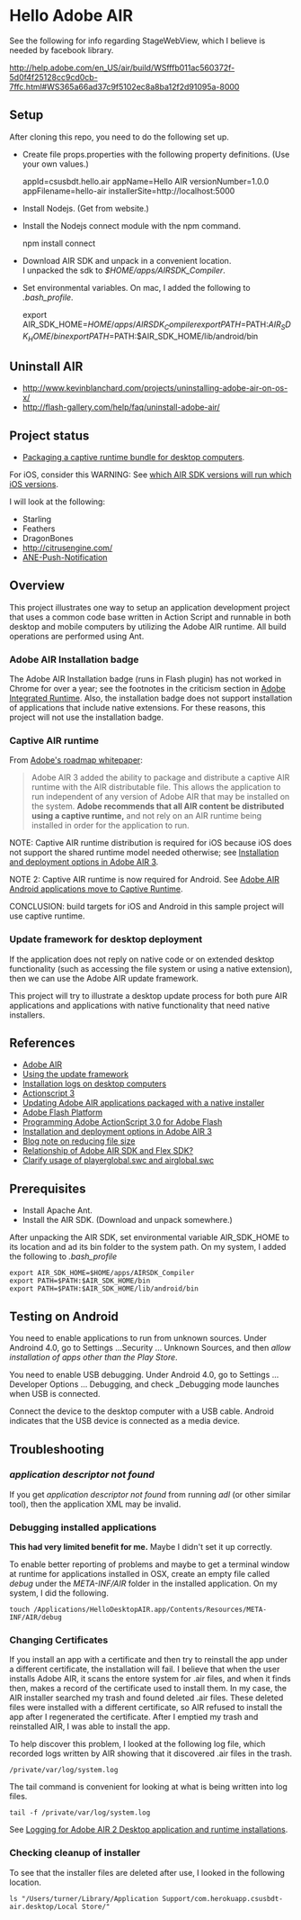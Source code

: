 # Hello Adobe AIR

See the following for info regarding StageWebView, which I believe is needed by facebook library.

http://help.adobe.com/en_US/air/build/WSfffb011ac560372f-5d0f4f25128cc9cd0cb-7ffc.html#WS365a66ad37c9f5102ec8a8ba12f2d91095a-8000

## Setup

After cloning this repo, you need to do the following set up.

- Create file props.properties with the following property definitions. (Use your own values.)

    appId=csusbdt.hello.air
    appName=Hello AIR
    versionNumber=1.0.0
    appFilename=hello-air
    installerSite=http://localhost:5000

- Install Nodejs. (Get from website.)
- Install the Nodejs connect module with the npm command.

    npm install connect

- Download AIR SDK and unpack in a convenient location.  
I unpacked the sdk to _$HOME/apps/AIRSDK_Compiler_.

- Set environmental variables.  On mac, I added the following to _.bash_profile_.

    export AIR_SDK_HOME=$HOME/apps/AIRSDK_Compiler
    export PATH=$PATH:$AIR_SDK_HOME/bin
    export PATH=$PATH:$AIR_SDK_HOME/lib/android/bin

## Uninstall AIR

- http://www.kevinblanchard.com/projects/uninstalling-adobe-air-on-os-x/
- http://flash-gallery.com/help/faq/uninstall-adobe-air/

## Project status

- [Packaging a captive runtime bundle for desktop computers](http://help.adobe.com/en_US/air/build/WSfffb011ac560372f709e16db131e43659b9-8000.html).

For iOS, consider this WARNING: See [which AIR SDK versions will run which iOS versions](http://stackoverflow.com/questions/16243485/which-air-sdk-versions-will-run-which-ios-versions).

I will look at the following:

- Starling
- Feathers
- DragonBones
- http://citrusengine.com/
- [ANE-Push-Notification](https://github.com/freshplanet/ANE-Push-Notification)

## Overview

This project illustrates one way to setup an application development
project that uses a common code base written in Action Script and
runnable in both desktop and mobile computers by utilizing the Adobe AIR
runtime.  All build operations are performed using Ant.

### Adobe AIR Installation badge

The Adobe AIR Installation badge (runs in Flash plugin) has not worked in Chrome for over a year; 
see the footnotes in the criticism section in 
[Adobe Integrated Runtime](http://en.wikipedia.org/wiki/Adobe_Integrated_Runtime).
Also, the installation badge does not support installation of applications that include
native extensions.
For these reasons, this project will not use the installation badge.

### Captive AIR runtime

From [Adobe's roadmap whitepaper](http://www.adobe.com/devnet/flashplatform/whitepapers/roadmap.html):

> Adobe AIR 3 added the ability to package and distribute a captive AIR runtime 
> with the AIR distributable file. 
> This allows the application to run independent of any version of Adobe AIR 
> that may be installed on the system. 
> __Adobe recommends that all AIR content be distributed using a captive runtime,__ 
> and not rely on an AIR runtime being installed in order for the application to run.

NOTE: Captive AIR runtime distribution is required for iOS because iOS does
not support the shared runtime model needed otherwise; see 
[Installation and deployment options in Adobe AIR 3](http://www.adobe.com/devnet/air/articles/air3-install-and-deployment-options.html).

NOTE 2: Captive AIR runtime is now required for Android.
See [Adobe AIR Android applications move to Captive Runtime](http://blogs.adobe.com/airodynamics/2013/03/11/android-shared-runtime-drop-support/).

CONCLUSION: build targets for iOS and Android in this sample project will use captive runtime.

### Update framework for desktop deployment

If the application does not reply on native code or on extended desktop functionality
(such as accessing the file system or using a native extension), then we can use 
the Adobe AIR update framework.

This project will try to illustrate a desktop update process for both pure AIR applications
and applications with native functionality that need native installers.

## References

- [Adobe AIR](http://help.adobe.com/en_US/air/build/index.html)
- [Using the update framework](http://help.adobe.com/en_US/air/build/WS9CD40F06-4DD7-4230-B56A-88AA27541A1E.html)
- [Installation logs on desktop computers](http://help.adobe.com/en_US/air/build/WS5b3ccc516d4fbf351e63e3d118666ade46-7fcb.html#WS60df0f297466d593625374fb1262e2ef77b-8000)
- [Actionscript 3](http://help.adobe.com/en_US/FlashPlatform/reference/actionscript/3/)
- [Updating Adobe AIR applications packaged with a native installer](http://www.adobe.com/devnet/air/articles/updating-air-apps-native-installer.html)
- [Adobe Flash Platform](http://help.adobe.com/en_US/as3/dev/index.html)
- [Programming Adobe ActionScript 3.0 for Adobe Flash](http://help.adobe.com/en_US/ActionScript/3.0_ProgrammingAS3)
- [Installation and deployment options in Adobe AIR 3](http://www.adobe.com/devnet/air/articles/air3-install-and-deployment-options.html)
- [Blog note on reducing file size](http://www.shedosurashu.com/captive-runtime-not-what-i-thought-it-to-be)
- [Relationship of Adobe AIR SDK and Flex SDK?](http://stackoverflow.com/questions/12554447/relationship-of-adobe-air-sdk-and-flex-sdk)
- [Clarify usage of playerglobal.swc and airglobal.swc](https://issues.apache.org/jira/browse/FLEX-33089)

## Prerequisites

- Install Apache Ant.
- Install the AIR SDK. (Download and unpack somewhere.)

After unpacking the AIR SDK, set environmental variable AIR_SDK_HOME 
to its location and ad its bin folder to the system path.  On my system,
I added the following to _.bash_profile_

    export AIR_SDK_HOME=$HOME/apps/AIRSDK_Compiler
    export PATH=$PATH:$AIR_SDK_HOME/bin
    export PATH=$PATH:$AIR_SDK_HOME/lib/android/bin

## Testing on Android

You need to enable applications to run from unknown sources.
Under Androind 4.0, go to Settings ...Security ... Unknown Sources, 
and then _allow installation of apps other than the Play Store_.

You need to enable USB debugging.
Under Android 4.0, go to Settings ... Developer Options ... 
Debugging, and check _Debugging mode launches when USB is connected.

Connect the device to the desktop computer with a USB cable.
Android indicates that the USB device is connected as a media device.

## Troubleshooting

### _application descriptor not found_

If you get _application descriptor not found_ from running _adl_ (or other similar tool),
then the application XML may be invalid.

### Debugging installed applications

__This had very limited benefit for me.__  Maybe I didn't set it up correctly.

To enable better reporting of problems and maybe
to get a terminal window at runtime for applications
installed in OSX, create an empty
file called _debug_ under the _META-INF/AIR_ folder
in the installed application.  On my system, I did the following.

    touch /Applications/HelloDesktopAIR.app/Contents/Resources/META-INF/AIR/debug

### Changing Certificates

If you install an app with a certificate and then try to reinstall the app under a different
certificate, the installation will fail.  I believe that when the user installs Adobe AIR,
it scans the entore system for .air files, and when it finds then, makes a record of the
certificate used to install them.  In my case, the AIR installer searched my trash and
found deleted .air files.  These deleted files were installed with a different certificate,
so AIR refused to install the app after I regenerated the certificate.  After I emptied my
trash and reinstalled AIR, I was able to install the app.

To help discover this problem, I looked at the following log file,
which recorded logs written by AIR showing that it discovered .air files in the trash.

    /private/var/log/system.log

The tail command is convenient for looking at what is being written into log files.

    tail -f /private/var/log/system.log

See [Logging for Adobe AIR 2 Desktop application and runtime installations](http://helpx.adobe.com/air/kb/logging-air-2-desktop-application.html).

### Checking cleanup of installer

To see that the installer files are deleted after use, 
I looked in the following location.

    ls "/Users/turner/Library/Application Support/com.herokuapp.csusbdt-air.desktop/Local Store/"



